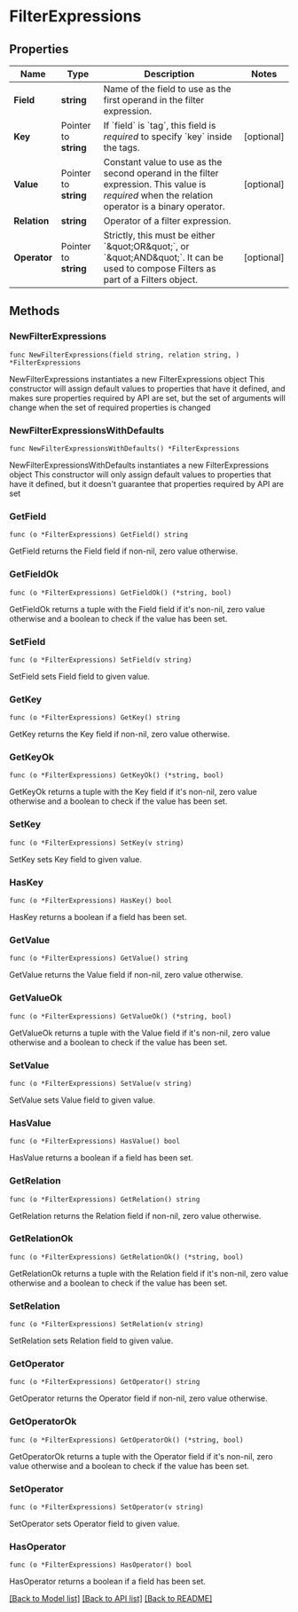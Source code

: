 # FilterExpressions

## Properties

Name | Type | Description | Notes
------------ | ------------- | ------------- | -------------
**Field** | **string** | Name of the field to use as the first operand in the filter expression. | 
**Key** | Pointer to **string** | If &#x60;field&#x60; is &#x60;tag&#x60;, this field is *required* to specify &#x60;key&#x60; inside the tags. | [optional] 
**Value** | Pointer to **string** | Constant value to use as the second operand in the filter expression. This value is *required* when the relation operator is a binary operator. | [optional] 
**Relation** | **string** | Operator of a filter expression. | 
**Operator** | Pointer to **string** | Strictly, this must be either &#x60;\&quot;OR\&quot;&#x60;, or &#x60;\&quot;AND\&quot;&#x60;.  It can be used to compose Filters as part of a Filters object. | [optional] 

## Methods

### NewFilterExpressions

`func NewFilterExpressions(field string, relation string, ) *FilterExpressions`

NewFilterExpressions instantiates a new FilterExpressions object
This constructor will assign default values to properties that have it defined,
and makes sure properties required by API are set, but the set of arguments
will change when the set of required properties is changed

### NewFilterExpressionsWithDefaults

`func NewFilterExpressionsWithDefaults() *FilterExpressions`

NewFilterExpressionsWithDefaults instantiates a new FilterExpressions object
This constructor will only assign default values to properties that have it defined,
but it doesn't guarantee that properties required by API are set

### GetField

`func (o *FilterExpressions) GetField() string`

GetField returns the Field field if non-nil, zero value otherwise.

### GetFieldOk

`func (o *FilterExpressions) GetFieldOk() (*string, bool)`

GetFieldOk returns a tuple with the Field field if it's non-nil, zero value otherwise
and a boolean to check if the value has been set.

### SetField

`func (o *FilterExpressions) SetField(v string)`

SetField sets Field field to given value.


### GetKey

`func (o *FilterExpressions) GetKey() string`

GetKey returns the Key field if non-nil, zero value otherwise.

### GetKeyOk

`func (o *FilterExpressions) GetKeyOk() (*string, bool)`

GetKeyOk returns a tuple with the Key field if it's non-nil, zero value otherwise
and a boolean to check if the value has been set.

### SetKey

`func (o *FilterExpressions) SetKey(v string)`

SetKey sets Key field to given value.

### HasKey

`func (o *FilterExpressions) HasKey() bool`

HasKey returns a boolean if a field has been set.

### GetValue

`func (o *FilterExpressions) GetValue() string`

GetValue returns the Value field if non-nil, zero value otherwise.

### GetValueOk

`func (o *FilterExpressions) GetValueOk() (*string, bool)`

GetValueOk returns a tuple with the Value field if it's non-nil, zero value otherwise
and a boolean to check if the value has been set.

### SetValue

`func (o *FilterExpressions) SetValue(v string)`

SetValue sets Value field to given value.

### HasValue

`func (o *FilterExpressions) HasValue() bool`

HasValue returns a boolean if a field has been set.

### GetRelation

`func (o *FilterExpressions) GetRelation() string`

GetRelation returns the Relation field if non-nil, zero value otherwise.

### GetRelationOk

`func (o *FilterExpressions) GetRelationOk() (*string, bool)`

GetRelationOk returns a tuple with the Relation field if it's non-nil, zero value otherwise
and a boolean to check if the value has been set.

### SetRelation

`func (o *FilterExpressions) SetRelation(v string)`

SetRelation sets Relation field to given value.


### GetOperator

`func (o *FilterExpressions) GetOperator() string`

GetOperator returns the Operator field if non-nil, zero value otherwise.

### GetOperatorOk

`func (o *FilterExpressions) GetOperatorOk() (*string, bool)`

GetOperatorOk returns a tuple with the Operator field if it's non-nil, zero value otherwise
and a boolean to check if the value has been set.

### SetOperator

`func (o *FilterExpressions) SetOperator(v string)`

SetOperator sets Operator field to given value.

### HasOperator

`func (o *FilterExpressions) HasOperator() bool`

HasOperator returns a boolean if a field has been set.


[[Back to Model list]](../README.md#documentation-for-models) [[Back to API list]](../README.md#documentation-for-api-endpoints) [[Back to README]](../README.md)


